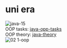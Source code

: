 # uni era
![java-15](https://user-images.githubusercontent.com/59253452/225891783-cc9c4870-ec69-43b6-90c2-38ddb20929a3.jpg)\
OOP tasks: [java-opp-tasks](https://github.com/nika19du/uni/tree/master/exercise/oop)\
OOP theory: [java-theory](https://github.com/nika19du/uni/blob/master/doc.txt)\
![02 1-oop](https://user-images.githubusercontent.com/59253452/226135970-2b7bc045-9a7b-4124-8259-23fdf099f0ef.jpg)
